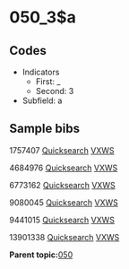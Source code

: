 # 050\_3$a

## Codes

-   Indicators
    -   First: \_
    -   Second: 3
-   Subfield: a

## Sample bibs

1757407 [Quicksearch](https://search.library.yale.edu/catalog/1757407) [VXWS](http://prodorbis.library.yale.edu:7014/vxws/GetHoldingsService?bibId=1757407)

4684976 [Quicksearch](https://search.library.yale.edu/catalog/4684976) [VXWS](http://prodorbis.library.yale.edu:7014/vxws/GetHoldingsService?bibId=4684976)

6773162 [Quicksearch](https://search.library.yale.edu/catalog/6773162) [VXWS](http://prodorbis.library.yale.edu:7014/vxws/GetHoldingsService?bibId=6773162)

9080045 [Quicksearch](https://search.library.yale.edu/catalog/9080045) [VXWS](http://prodorbis.library.yale.edu:7014/vxws/GetHoldingsService?bibId=9080045)

9441015 [Quicksearch](https://search.library.yale.edu/catalog/9441015) [VXWS](http://prodorbis.library.yale.edu:7014/vxws/GetHoldingsService?bibId=9441015)

13901338 [Quicksearch](https://search.library.yale.edu/catalog/13901338) [VXWS](http://prodorbis.library.yale.edu:7014/vxws/GetHoldingsService?bibId=13901338)

**Parent topic:**[050](../../tags/050/050.md)

